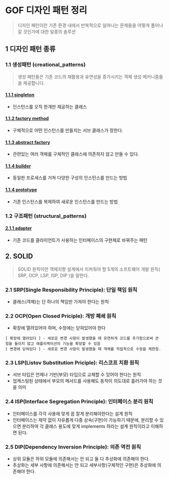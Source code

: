 # GOF 디자인 패턴 정리 
> 디자인 패턴이란 기존 환경 내에서 반복적으로 일어나는 문제들을 어떻게 풀어나갈 것인가에 대한 일종의 솔루션

## 1 디자인 패턴 종류
### 1.1 생성패턴 (creational_patterns)
> 생성 패턴들은 기존 코드의 재활용과 유연성을 증가시키는 객체 생성 메커니즘들을 제공합니다.

#### [1.1.1 singleton](src/main/java/org/developx/gof/creational_patterns/singleton/README.md)
- 인스턴스를 오직 한개만 제공하는 클래스

#### [1.1.2 factory method](src/main/java/org/developx/gof/creational_patterns/factory_method/README.md)
- 구체적으로 어떤 인스턴스를 만들지는 서브 클래스가 정한다.

#### [1.1.3 abstract factory](src/main/java/org/developx/gof/creational_patterns/abstract_factory/README.md)
- 관련있는 여러 객체를 구체적인 클래스에 의존하지 않고 만들 수 있다.

#### [1.1.4 builder](src/main/java/org/developx/gof/creational_patterns/builder/README.md)
- 동일한 프로세스를 거쳐 다양한 구성의 인스턴스를 만드는 방법

#### [1.1.4 prototype](src/main/java/org/developx/gof/creational_patterns/prototype/README.md)
- 기존 인스턴스를 복제하여 새로운 인스턴스를 만드는 방법

### 1.2 구조패턴 (structural_patterns)

#### [2.1.1 adapter](src/main/java/org/developx/gof/structural_patterns/adapter/README.md)
- 기존 코드를 클라이언트가 사용하는 인터페이스의 구현체로 바꿔주는 패턴

## 2. SOLID
> SOLID 원칙이란 객체지향 설계에서 지켜줘야 할 5개의 소프트웨어 개발 원칙( SRP, OCP, LSP, ISP, DIP )을 말한다.
### 2.1 SRP(Single Responsibility Principle): 단일 책임 원칙
- 클래스(객체)는 단 하나의 책임만 가져야 한다는 원칙

### 2.2 OCP(Open Closed Priciple): 개방 폐쇄 원칙
- 확장에 열려있어야 하며, 수정에는 닫혀있어야 한다
```text
[ 확장에 열려있다 ] - 새로운 변경 사항이 발생했을 때 유연하게 코드를 추가함으로써 큰 힘을 들이지 않고 애플리케이션의 기능을 확장할 수 있음
[ 변경에 닫혀있다 ] - 새로운 변경 사항이 발생했을 때 객체를 직접적으로 수정을 제한함. 
```
### 2.3 LSP(Listov Substitution Priciple): 리스코프 치환 원칙
- 서브 타입은 언제나 기반(부모) 타입으로 교체할 수 있어야 한다는 원칙
- 업캐스팅된 상태에서 부모의 메서드를 사용해도 동작이 의도대로 흘러가야 하는 것을 의미

### 2.4 ISP(Interface Segregation Principle): 인터페이스 분리 원칙
- 인터페이스를 각각 사용에 맞게 끔 잘게 분리해야한다는 설계 원칙
- 인터페이스는 제약 없이 자유롭게 다중 상속(구현)이 가능하기 때문에, 분리할 수 있으면 분리하여 각 클래스 용도에 맞게 implements 하라는 설계 원칙이라고 이해하면 된다.

### 2.5 DIP(Dependency Inversion Principle): 의존 역전 원칙
- 상위 모듈은 하위 모듈에 의존해서는 안 되고 둘 다 추상화에 의존해야 한다.
- 추상화는 세부 사항에 의존해서는 안 되고 세부사항(구체적인 구현)은 추상화에 의존해야 한다.

